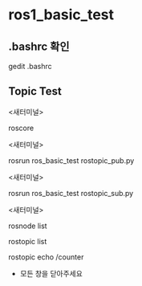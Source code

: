# ros1_basic_test

## .bashrc 확인

gedit .bashrc

## Topic Test

<새터미널> 

roscore

<새터미널> 

rosrun ros_basic_test rostopic_pub.py

<새터미널> 

rosrun ros_basic_test rostopic_sub.py

<새터미널> 

rosnode list

rostopic list

rostopic echo /counter

* 모든 창을 닫아주세요
